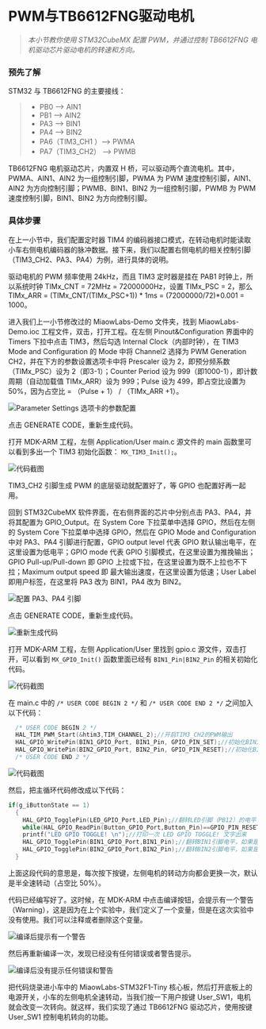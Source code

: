 # PWM与TB6612FNG驱动电机

> *本小节教你使用 STM32CubeMX 配置 PWM，并通过控制 TB6612FNG 电机驱动芯片驱动电机的转速和方向。*

### 预先了解

STM32 与 TB6612FNG 的主要接线：

> * PB0 --> AIN1
> * PB1 --> AIN2
> * PA3 --> BIN1
> * PA4 --> BIN2
> * PA6（TIM3_CH1 ）--> PWMA
> * PA7（TIM3_CH2） --> PWMB

TB6612FNG 电机驱动芯片，内置双 H 桥，可以驱动两个直流电机。其中，PWMA、AIN1、AIN2 为一组控制引脚，PWMA 为 PWM 速度控制引脚，AIN1、AIN2 为方向控制引脚；PWMB、BIN1、BIN2 为一组控制引脚，PWMB 为 PWM 速度控制引脚，BIN1、BIN2 为方向控制引脚。

### 具体步骤

在上一小节中，我们配置定时器 TIM4 的编码器接口模式，在转动电机时能读取小车右侧电机编码器的脉冲数据。接下来，我们以配置右侧电机的相关控制引脚（TIM3_CH2、PA3、PA4）为例，进行具体的说明。

驱动电机的 PWM 频率使用 24kHz，而且 TIM3 定时器是挂在 PAB1 时钟上，所以系统时钟 TIMx_CNT = 72MHz = 72000000Hz，设置 TIMx_PSC = 2，那么 TIMx_ARR = (TIMx_CNT/(TIMx_PSC+1)) * 1ms = (72000000/72)\*0.001 = 1000。

进入我们上一小节修改过的 MiaowLabs-Demo 文件夹，找到 MiaowLabs-Demo.ioc 工程文件，双击，打开工程。在左侧 Pinout&Configuration 界面中的 Timers 下拉中点击 TIM3，然后勾选 Internal Clock（内部时钟），在 TIM3 Mode and Configuration 的 Mode 中将 Channel2 选择为 PWM Generation CH2，并在下方的参数设置选项卡中将 Prescaler 设为 2，即预分频系数（TIMx_PSC）设为 2（即3-1）；Counter Period 设为 999（即1000-1），即计数周期（自动加载值 TIMx_ARR）设为 999；Pulse 设为 499，即占空比设置为 50%，因为占空比 = （Pulse + 1） / （TIMx_ARR +1）。

![Parameter Settings 选项卡的参数配置](/img/2019-07-07_155507.png)

点击 GENERATE CODE，重新生成代码。

打开 MDK-ARM 工程，左侧 Application/User main.c 源文件的 main 函数里可以看到多出一个 TIM3 初始化函数： `MX_TIM3_Init();`。

![代码截图](/img/2019-07-07_165946.png)

TIM3_CH2 引脚生成 PWM 的底层驱动就配置好了，等 GPIO 也配置好再一起用。

回到 STM32CubeMX 软件界面，在右侧界面的芯片中分别点击 PA3、PA4，并将其配置为 GPIO_Output。在 System Core 下拉菜单中选择 GPIO，然后在左侧的 System Core 下拉菜单中选择 GPIO，然后在 GPIO Mode and Configuration 中对 PA3、PA4 引脚进行配置，GPIO output level 代表 GPIO 默认输出电平，在这里设置为低电平；GPIO mode 代表 GPIO 引脚模式，在这里设置为推挽输出；GPIO Pull-up/Pull-down 即 GPIO 上拉或下拉，在这里设置为既不上拉也不下拉；Maximum output speed 即 最大输出速度，在这里设置为低速；User Label 即用户标签，在这里将 PA3 改为 BIN1，PA4 改为 BIN2。

![配置 PA3、PA4 引脚](/img/2019-07-07_171527.png)

点击 GENERATE CODE，重新生成代码。

![重新生成代码](/img/2019-07-07_200712.png)

打开 MDK-ARM 工程，左侧 Application/User 里找到 gpio.c 源文件，双击打开，可以看到 `MX_GPIO_Init()` 函数里面已经有 `BIN1_Pin|BIN2_Pin` 的相关初始化代码。

![代码截图](/img/2019-07-07_201238.png)

在 main.c 中的 `/* USER CODE BEGIN 2 */` 和 `/* USER CODE END 2 */` 之间加入以下代码：

```c
  /* USER CODE BEGIN 2 */
  HAL_TIM_PWM_Start(&htim3,TIM_CHANNEL_2);//开启TIM3_CH2的PWM输出
  HAL_GPIO_WritePin(BIN1_GPIO_Port, BIN1_Pin, GPIO_PIN_SET);//初始化BIN1引脚为低电平
  HAL_GPIO_WritePin(BIN2_GPIO_Port, BIN2_Pin, GPIO_PIN_RESET);//初始化BIN2引脚为高电平
  /* USER CODE END 2 */
```

![代码截图](/img/2019-07-07_205646.png)

然后，把主循环代码修改成以下代码：

```c
if(g_iButtonState == 1)
  {			
    HAL_GPIO_TogglePin(LED_GPIO_Port,LED_Pin);//翻转LED引脚（PB12）的电平
    while(HAL_GPIO_ReadPin(Button_GPIO_Port,Button_Pin)==GPIO_PIN_RESET);//按键松手检测
    printf("LED GPIO TOGGLE! \n");//打印一次 LED GPIO TOGGLE! 文字出来
    HAL_GPIO_TogglePin(BIN1_GPIO_Port,BIN1_Pin);//翻转BIN1引脚电平，如果是低电平则翻转为高电平，如果是高电平则翻转为低电平
    HAL_GPIO_TogglePin(BIN2_GPIO_Port,BIN2_Pin);//翻转BIN2引脚电平，如果是低电平则翻转为高电平，如果是高电平则翻转为低电平
  }
```

上面这段代码的意思是，每次按下按键，左侧电机的转动方向都会更换一次，默认是半全速转动（占空比 50%）。

代码已经编写好了。这时候，在 MDK-ARM 中点击编译按钮，会提示有一个警告（Warning），这是因为在上个实验中，我们定义了一个变量，但是在这次实验中没有使用。我们可以注释或者删除这个变量。

![编译后提示有一个警告](/img/2019-07-07_211533.png)

然后再重新编译一次，发现已经没有任何错误或者警告提示。

![编译后没有提示任何错误和警告](/img/2019-07-07_211643.png)

把代码烧录进小车中的 MiaowLabs-STM32F1-Tiny 核心板，然后打开底板上的电源开关，小车的左侧电机全速转动，当我们按一下用户按键 User_SW1，电机就会改变一次转向。就这样，我们实现了通过 TB6612FNG 驱动芯片，使用按键 User_SW1 控制电机转向的功能。



